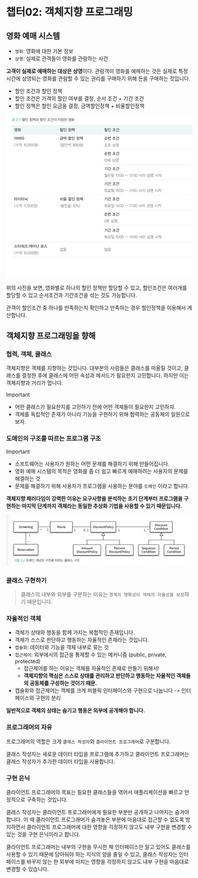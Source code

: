 # 챕터02: 객체지향 프로그래밍

## 영화 예매 시스템

- `영화`: 영화에 대한 기본 정보
- `상영`: 실제로 관객들이 영화를 관람하는 사건

**고객이 실제로 예매하는 대상은 상영**이다. 관람객이 영화를 예매하는 것은 실제로 특정 시간에 상영되는 영화를 관람할 수 있는 권리를 구매하기 위해 돈을 구매하는 것입니다.

- 할인 조건과 할인 정책
- 할인 조건은 가격의 할인 여부를 결정, 순서 조건 + 기간 조건
- 할인 정책은 할인 요금을 결정, 금액할인정책 + 비율할인정책

![](./images/image1.png)

위의 사진을 보면, 영화별로 하나의 할인 정책만 할당할 수 있고, 할인조건은 여러개를 할당할 수 있고 순서조건과 기간조건을 섞는 것도 가능합니다.

관객이 할인조건 중 하나를 만족하는지 확인하고 만족하는 경우 할인정책을 이용해서 계산합니다.

## 객체지향 프로그래밍을 향해

### 협력, 객체, 클래스

객체지향은 객체를 지향하는 것입니다. 대부분의 사람들은 클래스를 떠올릴 것이고, 클래스를 결정한 후에 클래스에 어떤 속성과 메서드가 필요한지 고민합니다. 하지만 이는 객체지향과 거리가 멉니다.

> [!IMPORTANT]
>
> - 어떤 클래스가 필요한지를 고민하기 전에 어떤 객체들이 필요한지 고민하자.
> - 객체를 독립적인 존재가 아니라 기능을 구현하기 위해 협력하는 공동체의 일원으로 보자.

### 도메인의 구조를 따르는 프로그램 구조

> [!IMPORTANT]
>
> - 소프트웨어는 사용자가 원하는 어떤 문제를 해결하기 위해 만들어집니다.
> - 영화 예매 시스템의 목적은 영화를 좀 더 쉽고 빠르게 예매하려는 사용자의 문제를 해결하는 것
> - 문제를 해결하기 위해 사용자가 프로그램을 사용하는 분야를 `도메인` 이라고 합니다.

**객체지향 패러다임이 강력한 이유는 요구사항을 분석하는 초기 단계부터 프로그램을 구현하는 마지막 단계까지 객체라는 동일한 추상화 기법을 사용할 수 있기 때문입니다.**

![](./images/image2.png)

### 클래스 구현하기

> 클래스의 내부와 외부를 구분하는 이유는 `경계의 명확성이 객체의 자율성을 보장`하기 때문입니다.

### 자율적인 객체

- 객체가 상태와 행동을 함께 가지는 복합적인 존재입니다.
- 객체가 스스로 판단하고 행동하는 자율적인 존재라는 것입니다.
- `캡슐화`: 데이터와 기능을 객체 내부로 묶는 것
- `접근제어`: 외부에서의 접근을 통제할 수 있는 메커니즘 (public, private, protected)
   - 접근제어를 하는 이유는 객체를 자율적인 존재로 만들기 위해서!
   - **객체지향의 핵심은 스스로 상태를 관리하고 판단하고 행동하는 자율적인 객체들의 공동체를 구성하는 것이기 때문.**
- 캡슐화와 접근제어는 객체를 크게 퍼블릭 인터페이스와 구현으로 나눕니다 -> 인터페이스와 구현의 분리

**일반적으로 객체의 상태는 숨기고 행동은 외부에 공개해야 합니다.**

### 프로그래머의 자유

프로그래머의 역할은 크게 `클래스 작성자`와 `클라이언트 프로그래머`로 구분합니다.

클래스 작성자는 새로운 데이터 타입을 프로그램에 추가하고 클라이언트 프로그래머는 클래스 작성자가 추가한 데이터 타입을 사용합니다.

### 구현 은닉

클라이언트 프로그래머의 목표는 필요한 클래스들을 엮어서 애플리케이션을 빠르고 안정적으로 구축하는 것입니다.

클래스 작성자는 클라이언트 프로그래머에게 필요한 부분만 공개하고 나머지는 숨겨야 합니다. 이 때 클라이언트 프로그래머가 숨겨놓은 부분에 마음대로 접근할 수 없도록 방지하면서 클라이언트 프로그래머에 대한 영향을 걱정하지 않고도 내부 구현을 변경할 수 있는 것을 구현 은닉이라고 합니다.

클라이언트 프로그래머는 내부의 구현을 무시한 채 인터페이스만 알고 있어도 클래스를 사용할 수 있기 때문에 담아둬야 하는 지식의 양을 줄일 수 있고, 클래스 작성자는 인터페이스를 바꾸지 않는 한 외부에 미치는 영향을 걱정하지 않고도 내부 구현을 마음대로 변경할 수 있습니다.